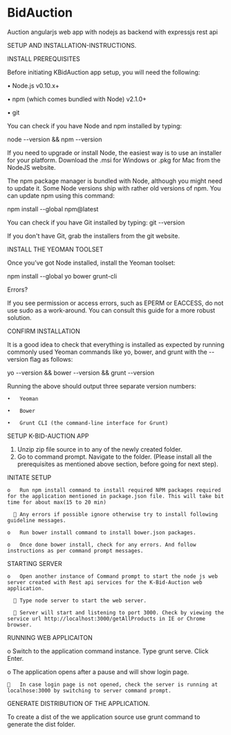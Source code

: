 # BidAuction
Auction angularjs web app with nodejs as backend with expressjs rest api

SETUP AND INSTALLATION-INSTRUCTIONS.

INSTALL PREREQUISITES

Before initiating KBidAuction app setup, you will need the following:

•	Node.js v0.10.x+

•	npm (which comes bundled with Node) v2.1.0+

•	git

You can check if you have Node and npm installed by typing:

node --version && npm --version

If you need to upgrade or install Node, the easiest way is to use an installer for your platform. Download the .msi for Windows or .pkg for Mac from the NodeJS website.

The npm package manager is bundled with Node, although you might need to update it. Some Node versions ship with rather old versions of npm. You can update npm using this command:

npm install --global npm@latest

You can check if you have Git installed by typing:
git --version

If you don't have Git, grab the installers from the git website.

INSTALL THE YEOMAN TOOLSET

Once you’ve got Node installed, install the Yeoman toolset:

npm install --global yo bower grunt-cli

Errors?

If you see permission or access errors, such as EPERM or EACCESS, do not use sudo as a work-around. You can consult this guide for a more robust solution.

CONFIRM INSTALLATION

It is a good idea to check that everything is installed as expected by running commonly used Yeoman commands like yo, bower, and grunt 
with the --version flag as follows:

yo --version && bower --version && grunt --version

Running the above should output three separate version numbers:

    •	Yeoman

    •	Bower

    •	Grunt CLI (the command-line interface for Grunt)

SETUP K-BID-AUCTION APP

1.	Unzip zip file source in to any of the newly created folder.
2.	Go to command prompt. Navigate to the folder. (Please install all the prerequisites as mentioned above section, before going for next step).

INITATE SETUP

    o	Run npm install command to install required NPM packages required for the application mentioned in package.json file. This will take bit time for about max(15 to 20 min)
    
      	Any errors if possible ignore otherwise try to install following guideline messages.
    
    o	Run bower install command to install bower.json packages.
    
    o	Once done bower install, check for any errors. And follow instructions as per command prompt messages.

STARTING SERVER
    
    o	Open another instance of Command prompt to start the node js web server created with Rest api services for the K-Bid-Auction web application.
    
       Type node server to start the web server. 
    
       Server will start and listening to port 3000. Check by viewing the service url http://localhost:3000/getAllProducts in IE or Chrome browser.

RUNNING WEB APPLICAITON
  
  o	Switch to the application command instance. Type grunt serve. Click Enter.
  
  o	The application opens after a pause and will show login page.
  
    	In case login page is not opened, check the server is running at localhose:3000 by switching to server command prompt.

GENERATE DISTRIBUTION OF THE APPLICATION.

To create a dist of the we application source use grunt command to generate the dist folder.


